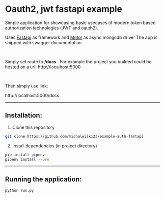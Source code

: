 # Oauth2, jwt fastapi example

Simple application for showcasing basic usecases of modern token based
authorization technologies (JWT and oauth2).

Uses [Fastapi](https://fastapi.tiangolo.com) as framework and [Motor](https://motor.readthedocs.io/en/stable/) as async mongodb driver
The app is shipped with swagger documentation.

<br/>

Simply set route to __/docs__ . For example the project you builded
could be hosted on a url: http://localhost:5000

<br/>

Then simply use link:

http://localhost:5000/docs

---

## Installation: 

1) Clone this repository

```bash
git clone https://github.com/michalwilk123/example-auth-fastapi
```

2) Install dependencies (in project directory)

```bash
pip install pipenv
pipenv install --pre
```
---

## Running the application:

```bash
python run.py
```
